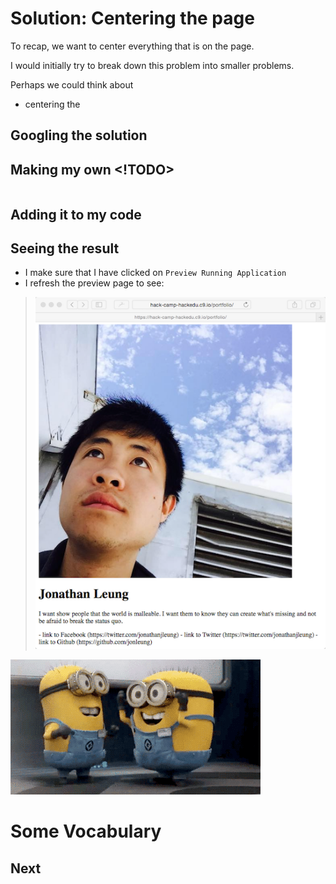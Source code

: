 # Solution: Centering the page

To recap, we want to center everything that is on the page.

I would initially try to break down this problem into smaller problems.

Perhaps we could think about

- centering the 

## Googling the solution

<!TODO Bullet Points>

## Making my own <!TODO>

<!TODO>

```css

```

## Adding it to my code

<!TODO>

## Seeing the result

<!TODO>

- I make sure that I have clicked on `Preview Running Application`
- I refresh the preview page to see:

> ![](img/photo.png)

![](img/celebration.gif)

# Some Vocabulary

<!TODO>

## Next

<!TODO>